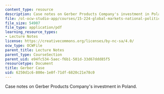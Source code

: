 ```yaml
---
content_type: resource
description: Case notes on Gerber Products Company's investment in Poland.
file: /ol-ocw-studio-app/courses/15-224-global-markets-national-politics-and-the-competitive-advantage-of-firms-spring-2003/6250d1c6800e1e0f71df6820c21e78c0_gerbercasenoteslect.pdf
file_size: 54907
file_type: application/pdf
learning_resource_types:
- Lecture Notes
license: https://creativecommons.org/licenses/by-nc-sa/4.0/
ocw_type: OCWFile
parent_title: Lecture Notes
parent_type: CourseSection
parent_uid: e94fc534-5aec-f6b1-501d-33d67ddd85f5
resourcetype: Document
title: Gerber Case
uid: 6250d1c6-800e-1e0f-71df-6820c21e78c0
---
```

Case notes on Gerber Products Company's investment in Poland.